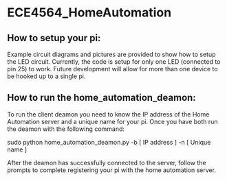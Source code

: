 ECE4564_HomeAutomation
======================

How to setup your pi:
---------------------
Example circuit diagrams and pictures are provided to show how to setup the LED
circuit. Currently, the code is setup for only one LED (connected to pin 25) to
work. Future development will allow for more than one device to be hooked up to
a single pi.

How to run the home_automation_deamon:
-------------------------
To run the client deamon you need to know the IP address of the Home Automation
server and a unique name for your pi. Once you have both run the deamon with 
the following command:

sudo python home_automation_deamon.py -b [ IP address ] -n [ Unique name ]

After the deamon has successfully connected to the server, follow the prompts
to complete registering your pi with the home automation server.
